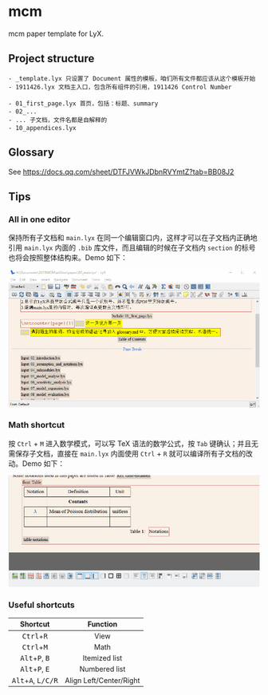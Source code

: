 # mcm

mcm paper template for LyX.

## Project structure

```files
- _template.lyx 只设置了 Document 属性的模板，咱们所有文件都应该从这个模板开始
- 1911426.lyx 文档主入口，包含所有组件的引用，1911426 Control Number

- 01_first_page.lyx 首页，包括：标题、summary
- 02_...
- ... 子文档，文件名都是自解释的
- 10_appendices.lyx
```

## Glossary

See https://docs.qq.com/sheet/DTFJVWkJDbnRVYmtZ?tab=BB08J2

## Tips

<!-- 使用 vscode 为 `.lyx` 增加代码高亮和自动补全：

![vscode-lyx](docs/images/vscode-lyx.gif) -->

### All in one editor

保持所有子文档和 `main.lyx` 在同一个编辑窗口内，这样才可以在子文档内正确地引用 `main.lyx` 内面的 `.bib` 库文件，而且编辑的时候在子文档内 `section` 的标号也将会按照整体结构来。Demo 如下：

![all-in-one](docs/images/all-in-one.gif)

### Math shortcut

按 `Ctrl` + `M` 进入数学模式，可以写 TeX 语法的数学公式，按 `Tab` 键确认；并且无需保存子文档，直接在 `main.lyx` 内面使用 `Ctrl` + `R` 就可以编译所有子文档的改动。Demo 如下：

![raw-math](docs/images/raw-math.gif)

### Useful shortcuts

|           Shortcut           | Function |
| :--------------------------: | :------: |
| <kbd>Ctrl</kbd>+<kbd>R</kbd> |   View   |
| <kbd>Ctrl</kbd>+<kbd>M</kbd> | Math|
| <kbd>Alt</kbd>+<kbd>P</kbd>, <kbd>B</kbd> | Itemized list|
| <kbd>Alt</kbd>+<kbd>P</kbd>, <kbd>E</kbd> | Numbered list|
| <kbd>Alt</kbd>+<kbd>A</kbd>, <kbd>L/C/R</kbd> | Align Left/Center/Right|
